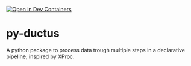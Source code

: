 [![Open in Dev Containers](https://img.shields.io/static/v1?label=Dev%20Containers&message=Open&color=blue&logo=visualstudiocode)](https://vscode.dev/redirect?url=vscode://ms-vscode-remote.remote-containers/cloneInVolume?url=https://github.com/Bpolitycki/py-ductus)

# py-ductus

A python package to process data trough multiple steps in a declarative pipeline; inspired by XProc.
